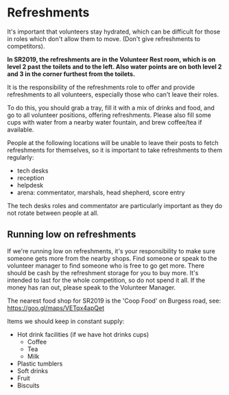 # Refreshments

It's important that volunteers stay hydrated, which can be difficult for those in roles which don't allow them to move. (Don't give refreshments to competitors).

**In SR2019, the refreshments are in the Volunteer Rest room, which is on level 2 past the toilets and to the left. Also water points are on both level 2 and 3 in the corner furthest from the toilets.**

It is the responsibility of the refreshments role to offer and provide refreshments to all volunteers, especially those who can't leave their roles.

To do this, you should grab a tray, fill it with a mix of drinks and food, and go to all volunteer positions, offering refreshments.
Please also fill some cups with water from a nearby water fountain, and brew coffee/tea if available.

People at the following locations will be unable to leave their posts to fetch refreshments for themselves, so it is important to take refreshments to them regularly:

- tech desks
- reception
- helpdesk
- arena: commentator, marshals, head shepherd, score entry

The tech desks roles and commentator are particularly important as they do not rotate between people at all.

## Running low on refreshments

If we're running low on refreshments, it's your responsibility to make sure someone gets more from the nearby shops. Find someone or speak to the volunteer manager to find someone who is free to go get more. There should be cash by the refreshment storage for you to buy more. It's intended to last for the whole competition, so do not spend it all. If the money has ran out, please speak to the Volunteer Manager.

The nearest food shop for SR2019 is the 'Coop Food' on Burgess road, see: https://goo.gl/maps/VETqx4apQet

Items we should keep in constant supply:

- Hot drink facilities (if we have hot drinks cups)
    - Coffee
    - Tea
    - Milk
- Plastic tumblers
- Soft drinks
- Fruit
- Biscuits
